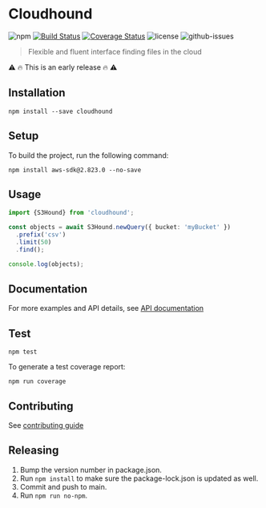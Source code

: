 # Cloudhound

![npm](https://img.shields.io/npm/v/cloudhound.svg)
[![Build Status](https://travis-ci.org/nspragg/cloudhound.svg)](https://travis-ci.org/nspragg/cloudhound) [![Coverage Status](https://coveralls.io/repos/github/nspragg/cloudhound/badge.svg?branch=master)](https://coveralls.io/github/nspragg/cloudhound?branch=master)
 ![license](https://img.shields.io/badge/license-MIT-blue.svg) 
![github-issues](https://img.shields.io/github/issues/nspragg/cloudhound.svg)

> Flexible and fluent interface finding files in the cloud

⚠️ 🔥  This is an early release 🔥 ⚠️

## Installation

```
npm install --save cloudhound
```
## Setup
To build the project, run the following command:

```shell
npm install aws-sdk@2.823.0 --no-save
```

## Usage
```ts
import {S3Hound} from 'cloudhound';

const objects = await S3Hound.newQuery({ bucket: 'myBucket' })
  .prefix('csv')
  .limit(50)
  .find();

console.log(objects);
```
## Documentation
For more examples and API details, see [API documentation](https://nspragg.github.io/cloudhound/)

## Test

```
npm test
```

To generate a test coverage report:

```
npm run coverage
```
## Contributing

See [contributing guide](./CONTRIBUTING.md)

## Releasing

1. Bump the version number in package.json.
2. Run `npm install` to make sure the package-lock.json is updated as well.
3. Commit and push to main.
4. Run `npm run no-npm`.